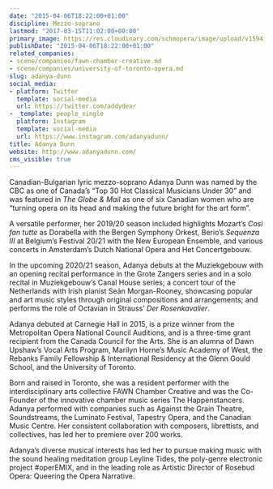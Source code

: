 ```yaml
---
date: "2015-04-06T18:22:00+01:00"
discipline: Mezzo-soprano
lastmod: "2017-03-15T11:02:00+00:00"
primary_image: https://res.cloudinary.com/schmopera/image/upload/v1594146592/media/2020/07/Adanya_Dunn_Headshot_new_crop_s028nd.jpg
publishDate: "2015-04-06T18:22:00+01:00"
related_companies:
- scene/companies/fawn-chamber-creative.md
- scene/companies/university-of-toronto-opera.md
slug: adanya-dunn
social_media:
- platform: Twitter
  template: social-media
  url: https://twitter.com/addydear
- _template: people_single
  platform: Instagram
  template: social-media
  url: https://www.instagram.com/adanyadunn/
title: Adanya Dunn
website: http://www.adanyadunn.com/
cms_visible: true
---
```

Canadian-Bulgarian lyric mezzo-soprano Adanya Dunn was named by the CBC as one of Canada’s “Top 30 Hot Classical Musicians Under 30” and was featured in _The Globe & Mail_ as one of six Canadian women who are “turning opera on its head and making the future bright for the art form”.

A versatile performer, her 2019/20 season included highlights Mozart’s _Così fan tutte_ as Dorabella with the Bergen Symphony Orkest, Berio’s _Sequenza III_ at Belgium’s Festival 20/21 with the New European Ensemble, and various concerts in Amsterdam’s Dutch National Opera and Het Concertgebouw.

In the upcoming 2020/21 season, Adanya debuts at the Muziekgebouw with an opening recital performance in the Grote Zangers series and in a solo recital in Muziekgebouw’s Canal House series; a concert tour of the Netherlands with Irish pianist Seán Morgan-Rooney, showcasing popular and art music styles through original compositions and arrangements; and performs the role of Octavian in Strauss’ _Der Rosenkavalier_.

Adanya debuted at Carnegie Hall in 2015, is a prize winner from the Metropolitan Opera National Council Auditions, and is a three-time grant recipient from the Canada Council for the Arts. She is an alumna of Dawn Upshaw’s Vocal Arts Program, Marilyn Horne’s Music Academy of West, the Rebanks Family Fellowship & International Residency at the Glenn Gould School, and the University of Toronto.

Born and raised in Toronto, she was a resident performer with the interdisciplinary arts collective FAWN Chamber Creative and was the Co-Founder of the innovative chamber music series The Happenstancers. Adanya performed with companies such as Against the Grain Theatre, Soundstreams, the Luminato Festival, Tapestry Opera, and the Canadian Music Centre. Her consistent collaboration with composers, librettists, and collectives, has led her to premiere over 200 works.

Adanya’s diverse musical interests has led her to pursue making music with the sound healing meditation group Leyline Tides, the poly-genre electronic project #operEMIX, and in the leading role as Artistic Director of Rosebud Opera: Queering the Opera Narrative.